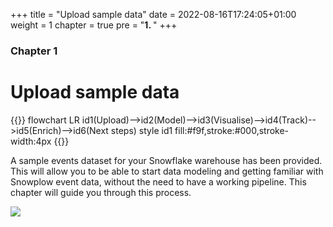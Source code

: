 +++
title = "Upload sample data"
date = 2022-08-16T17:24:05+01:00
weight = 1
chapter = true
pre = "<b>1. </b>"
+++

### Chapter 1

# Upload sample data

{{<mermaid>}}
flowchart LR
    id1(Upload)-->id2(Model)-->id3(Visualise)-->id4(Track)-->id5(Enrich)-->id6(Next steps)
    style id1 fill:#f9f,stroke:#000,stroke-width:4px
{{</mermaid >}}

A sample events dataset for your Snowflake warehouse has been provided. This will allow you to be able to start data modeling and getting familiar with Snowplow event data, without the need to have a working pipeline. This chapter will guide you through this process.

![](../images/sampledata.png)
